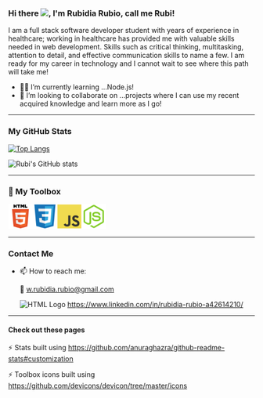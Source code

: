 ### Hi there <img src="https://media.tenor.com/images/3b388fe03da271d2674faf85eb7c3fcd/tenor.gif" width="50px">, I'm Rubidia Rubio, call me Rubi!

I am a full stack software developer student with years of experience in healthcare; working in healthcare has provided me with valuable skills needed in web development. Skills such as critical thinking, multitasking, attention to detail, and effective communication skills to name a few. I am ready for my career in technology and I cannot wait to see where this path will take me!

- 👩‍💻 I’m currently learning ...Node.js!
- 💞️ I’m looking to collaborate on ...projects where I can use my recent acquired knowledge and learn more as I go! 

---
### My GitHub Stats

[![Top Langs](https://github-readme-stats.vercel.app/api/top-langs/?username=rubiocode)](https://github.com/rubiocode/github-readme-stats)



![Rubi's GitHub stats](https://github-readme-stats.vercel.app/api?username=rubiocode&show_icons=true&theme=synthwave)

---

### 🧰 My Toolbox
<img src="https://github.com/devicons/devicon/blob/master/icons/html5/html5-original-wordmark.svg" alt="HTML Logo" width="50" height="50"><img src="https://github.com/devicons/devicon/blob/master/icons/css3/css3-original.svg" alt="CSS Logo" width="50" height="50"><img src="https://github.com/devicons/devicon/blob/master/icons/javascript/javascript-original.svg" alt="JavaScript Logo" width="50" height="50"><img src="https://github.com/devicons/devicon/blob/master/icons/nodejs/nodejs-original.svg" alt="Node.js Logo" width="50" height="50">

---

### Contact Me

- 📫 How to reach me:  
        
    📧 w.rubidia.rubio@gmail.com 
            
     <img src="https://icons-for-free.com/iconfiles/png/512/linked+linkedin+logo+social+icon-1320191784782940875.png" alt="HTML Logo" width="25"> https://www.linkedin.com/in/rubidia-rubio-a42614210/
 
---
#### Check out these pages 

⚡ Stats built using https://github.com/anuraghazra/github-readme-stats#customization

⚡ Toolbox icons built using https://github.com/devicons/devicon/tree/master/icons
<!---
rubiocode/rubiocode is a ✨ special ✨ repository because its `README.md` (this file) appears on your GitHub profile.
You can click the Preview link to take a look at your changes.
--->
